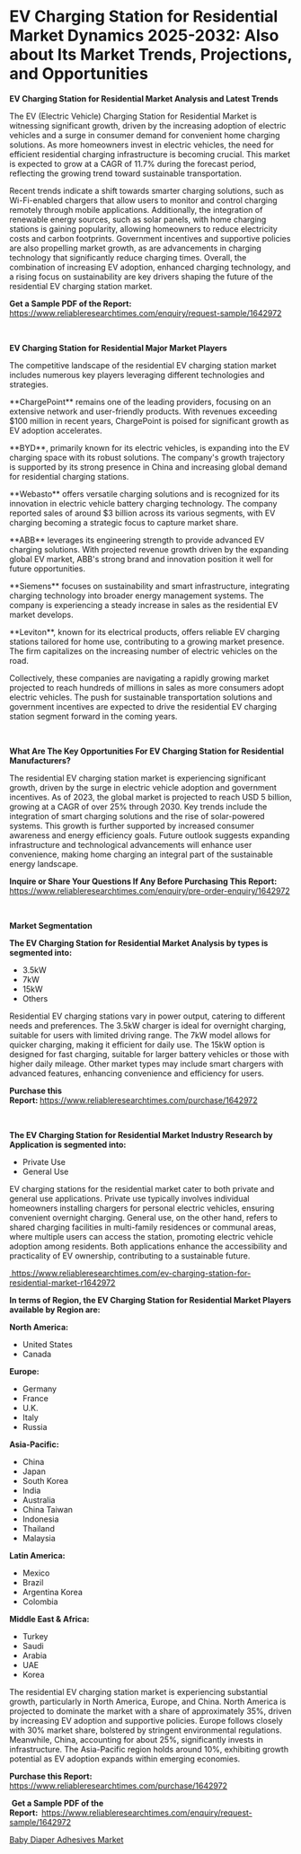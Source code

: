 <p><h1>EV Charging Station for Residential Market Dynamics 2025-2032: Also about Its Market Trends, Projections, and Opportunities</h1></p><p><strong>EV Charging Station for Residential Market Analysis and Latest Trends</strong></p>
<p><p>The EV (Electric Vehicle) Charging Station for Residential Market is witnessing significant growth, driven by the increasing adoption of electric vehicles and a surge in consumer demand for convenient home charging solutions. As more homeowners invest in electric vehicles, the need for efficient residential charging infrastructure is becoming crucial. This market is expected to grow at a CAGR of 11.7% during the forecast period, reflecting the growing trend toward sustainable transportation.</p><p>Recent trends indicate a shift towards smarter charging solutions, such as Wi-Fi-enabled chargers that allow users to monitor and control charging remotely through mobile applications. Additionally, the integration of renewable energy sources, such as solar panels, with home charging stations is gaining popularity, allowing homeowners to reduce electricity costs and carbon footprints. Government incentives and supportive policies are also propelling market growth, as are advancements in charging technology that significantly reduce charging times. Overall, the combination of increasing EV adoption, enhanced charging technology, and a rising focus on sustainability are key drivers shaping the future of the residential EV charging station market.</p></p>
<p><strong>Get a Sample PDF of the Report:&nbsp;</strong> <a href="https://www.reliableresearchtimes.com/enquiry/request-sample/1642972?utm_campaign=2007&utm_medium=2&utm_source=Github&utm_content=ia&utm_term=28032025&utm_id=ev-charging-station-for-residential">https://www.reliableresearchtimes.com/enquiry/request-sample/1642972</a></p>
<p>&nbsp;</p>
<p><strong>EV Charging Station for Residential Major Market Players</strong></p>
<p><p>The competitive landscape of the residential EV charging station market includes numerous key players leveraging different technologies and strategies.</p><p>**ChargePoint** remains one of the leading providers, focusing on an extensive network and user-friendly products. With revenues exceeding $100 million in recent years, ChargePoint is poised for significant growth as EV adoption accelerates.</p><p>**BYD**, primarily known for its electric vehicles, is expanding into the EV charging space with its robust solutions. The company's growth trajectory is supported by its strong presence in China and increasing global demand for residential charging stations.</p><p>**Webasto** offers versatile charging solutions and is recognized for its innovation in electric vehicle battery charging technology. The company reported sales of around $3 billion across its various segments, with EV charging becoming a strategic focus to capture market share.</p><p>**ABB** leverages its engineering strength to provide advanced EV charging solutions. With projected revenue growth driven by the expanding global EV market, ABB's strong brand and innovation position it well for future opportunities.</p><p>**Siemens** focuses on sustainability and smart infrastructure, integrating charging technology into broader energy management systems. The company is experiencing a steady increase in sales as the residential EV market develops.</p><p>**Leviton**, known for its electrical products, offers reliable EV charging stations tailored for home use, contributing to a growing market presence. The firm capitalizes on the increasing number of electric vehicles on the road.</p><p>Collectively, these companies are navigating a rapidly growing market projected to reach hundreds of millions in sales as more consumers adopt electric vehicles. The push for sustainable transportation solutions and government incentives are expected to drive the residential EV charging station segment forward in the coming years.</p></p>
<p>&nbsp;</p>
<p><strong>What Are The Key Opportunities For EV Charging Station for Residential Manufacturers?</strong></p>
<p><p>The residential EV charging station market is experiencing significant growth, driven by the surge in electric vehicle adoption and government incentives. As of 2023, the global market is projected to reach USD 5 billion, growing at a CAGR of over 25% through 2030. Key trends include the integration of smart charging solutions and the rise of solar-powered systems. This growth is further supported by increased consumer awareness and energy efficiency goals. Future outlook suggests expanding infrastructure and technological advancements will enhance user convenience, making home charging an integral part of the sustainable energy landscape.</p></p>
<p><strong>Inquire or Share Your Questions If Any Before Purchasing This Report:</strong> <a href="https://www.reliableresearchtimes.com/enquiry/pre-order-enquiry/1642972?utm_campaign=2007&utm_medium=2&utm_source=Github&utm_content=ia&utm_term=28032025&utm_id=ev-charging-station-for-residential">https://www.reliableresearchtimes.com/enquiry/pre-order-enquiry/1642972</a></p>
<p>&nbsp;</p>
<p><strong>Market Segmentation</strong></p>
<p><strong>The EV Charging Station for Residential Market Analysis by types is segmented into:</strong></p>
<p><ul><li>3.5kW</li><li>7kW</li><li>15kW</li><li>Others</li></ul></p>
<p><p>Residential EV charging stations vary in power output, catering to different needs and preferences. The 3.5kW charger is ideal for overnight charging, suitable for users with limited driving range. The 7kW model allows for quicker charging, making it efficient for daily use. The 15kW option is designed for fast charging, suitable for larger battery vehicles or those with higher daily mileage. Other market types may include smart chargers with advanced features, enhancing convenience and efficiency for users.</p></p>
<p><strong>Purchase this Report:&nbsp;</strong><a href="https://www.reliableresearchtimes.com/purchase/1642972?utm_campaign=2007&utm_medium=2&utm_source=Github&utm_content=ia&utm_term=28032025&utm_id=ev-charging-station-for-residential">https://www.reliableresearchtimes.com/purchase/1642972</a></p>
<p>&nbsp;</p>
<p><strong>The EV Charging Station for Residential Market Industry Research by Application is segmented into:</strong></p>
<p><ul><li>Private Use</li><li>General Use</li></ul></p>
<p><p>EV charging stations for the residential market cater to both private and general use applications. Private use typically involves individual homeowners installing chargers for personal electric vehicles, ensuring convenient overnight charging. General use, on the other hand, refers to shared charging facilities in multi-family residences or communal areas, where multiple users can access the station, promoting electric vehicle adoption among residents. Both applications enhance the accessibility and practicality of EV ownership, contributing to a sustainable future.</p></p>
<p><a href="https://www.reliableresearchtimes.com/ev-charging-station-for-residential-market-r1642972?utm_campaign=2007&utm_medium=2&utm_source=Github&utm_content=ia&utm_term=28032025&utm_id=ev-charging-station-for-residential">&nbsp;https://www.reliableresearchtimes.com/ev-charging-station-for-residential-market-r1642972</a></p>
<p><strong>In terms of Region, the EV Charging Station for Residential Market Players available by Region are:</strong></p>
<p>
    <p> <strong> North America: </strong>
        <ul>
            <li>United States</li>
            <li>Canada</li>
        </ul>
        </p> 
    <p> <strong> Europe: </strong>
        <ul>
            <li>Germany</li>
            <li>France</li>
            <li>U.K.</li>
            <li>Italy</li>
            <li>Russia</li>
        </ul>
        </p> 
    <p> <strong> Asia-Pacific: </strong>
        <ul>
            <li>China</li>
            <li>Japan</li>
            <li>South Korea</li>
            <li>India</li>
            <li>Australia</li>
            <li>China Taiwan</li>
            <li>Indonesia</li>
            <li>Thailand</li>
            <li>Malaysia</li>
        </ul>
        </p> 
    <p> <strong> Latin America: </strong>
        <ul>
            <li>Mexico</li>
            <li>Brazil</li>
            <li>Argentina Korea</li>
            <li>Colombia</li>
        </ul>
        </p> 
    <p> <strong> Middle East & Africa: </strong>
        <ul>
            <li>Turkey</li>
            <li>Saudi</li>
            <li>Arabia</li>
            <li>UAE</li>
            <li>Korea</li>
        </ul>
    </p>
    </p>
<p><p>The residential EV charging station market is experiencing substantial growth, particularly in North America, Europe, and China. North America is projected to dominate the market with a share of approximately 35%, driven by increasing EV adoption and supportive policies. Europe follows closely with 30% market share, bolstered by stringent environmental regulations. Meanwhile, China, accounting for about 25%, significantly invests in infrastructure. The Asia-Pacific region holds around 10%, exhibiting growth potential as EV adoption expands within emerging economies.</p></p>
<p><strong>Purchase this Report: </strong><a href="https://www.reliableresearchtimes.com/purchase/1642972?utm_campaign=2007&utm_medium=2&utm_source=Github&utm_content=ia&utm_term=28032025&utm_id=ev-charging-station-for-residential">https://www.reliableresearchtimes.com/purchase/1642972</a></p>
<p>&nbsp;<strong>Get a Sample PDF of the Report:&nbsp;&nbsp;</strong><a href="https://www.reliableresearchtimes.com/enquiry/request-sample/1642972?utm_campaign=2007&utm_medium=2&utm_source=Github&utm_content=ia&utm_term=28032025&utm_id=ev-charging-station-for-residential">https://www.reliableresearchtimes.com/enquiry/request-sample/1642972</a></p>
<p><strong></strong></p>
<p><p><a href="https://github.com/angelajermaine/Market-Research-Report-List-6/blob/main/baby-diaper-adhesives-market.md?utm_campaign=2007&utm_medium=2&utm_source=Github&utm_content=ia&utm_term=28032025&utm_id=ev-charging-station-for-residential">Baby Diaper Adhesives Market</a></p></p>